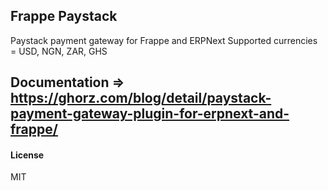 ## Frappe Paystack
Paystack payment gateway for Frappe and ERPNext
Supported currencies = USD, NGN, ZAR, GHS

## Documentation => https://ghorz.com/blog/detail/paystack-payment-gateway-plugin-for-erpnext-and-frappe/
#### License

MIT
